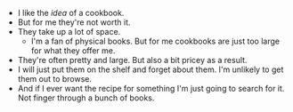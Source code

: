 - I like the *idea* of a cookbook.
- But for me they're not worth it.
- They take up a lot of space.
	- I'm a fan of physical books. But for me cookbooks are just too large for what they offer me.
- They're often pretty and large. But also a bit pricey as a result.
- I will just put them on the shelf and forget about them. I'm unlikely to get them out to browse.
- And if I ever want the recipe for something I'm just going to search for it. Not finger through a bunch of books.